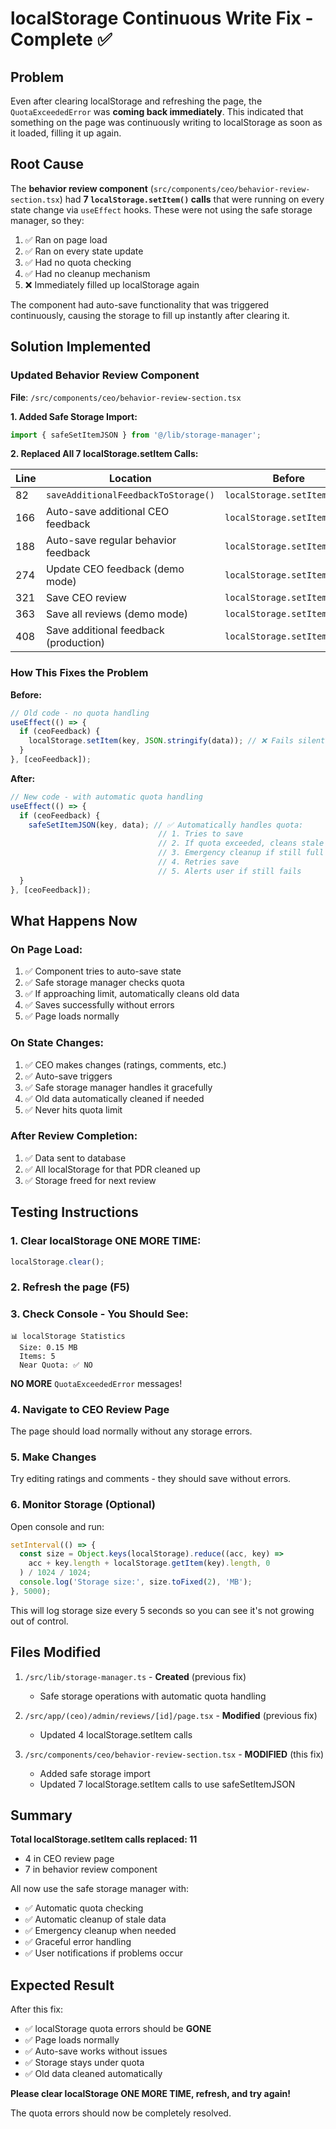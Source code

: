 # localStorage Continuous Write Fix - Complete ✅

## Problem
Even after clearing localStorage and refreshing the page, the `QuotaExceededError` was **coming back immediately**. This indicated that something on the page was continuously writing to localStorage as soon as it loaded, filling it up again.

## Root Cause
The **behavior review component** (`src/components/ceo/behavior-review-section.tsx`) had **7 `localStorage.setItem()` calls** that were running on every state change via `useEffect` hooks. These were not using the safe storage manager, so they:

1. ✅ Ran on page load
2. ✅ Ran on every state update
3. ✅ Had no quota checking
4. ✅ Had no cleanup mechanism
5. ❌ Immediately filled up localStorage again

The component had auto-save functionality that was triggered continuously, causing the storage to fill up instantly after clearing it.

## Solution Implemented

### Updated Behavior Review Component
**File**: `/src/components/ceo/behavior-review-section.tsx`

**1. Added Safe Storage Import:**
```typescript
import { safeSetItemJSON } from '@/lib/storage-manager';
```

**2. Replaced All 7 localStorage.setItem Calls:**

| Line | Location | Before | After |
|------|----------|--------|-------|
| 82 | `saveAdditionalFeedbackToStorage()` | `localStorage.setItem(...)` | `safeSetItemJSON(...)` |
| 166 | Auto-save additional CEO feedback | `localStorage.setItem(...)` | `safeSetItemJSON(...)` |
| 188 | Auto-save regular behavior feedback | `localStorage.setItem(...)` | `safeSetItemJSON(...)` |
| 274 | Update CEO feedback (demo mode) | `localStorage.setItem(...)` | `safeSetItemJSON(...)` |
| 321 | Save CEO review | `localStorage.setItem(...)` | `safeSetItemJSON(...)` |
| 363 | Save all reviews (demo mode) | `localStorage.setItem(...)` | `safeSetItemJSON(...)` |
| 408 | Save additional feedback (production) | `localStorage.setItem(...)` | `safeSetItemJSON(...)` |

### How This Fixes the Problem

**Before:**
```typescript
// Old code - no quota handling
useEffect(() => {
  if (ceoFeedback) {
    localStorage.setItem(key, JSON.stringify(data)); // ❌ Fails silently when quota exceeded
  }
}, [ceoFeedback]);
```

**After:**
```typescript
// New code - with automatic quota handling
useEffect(() => {
  if (ceoFeedback) {
    safeSetItemJSON(key, data); // ✅ Automatically handles quota:
                                 // 1. Tries to save
                                 // 2. If quota exceeded, cleans stale data
                                 // 3. Emergency cleanup if still full
                                 // 4. Retries save
                                 // 5. Alerts user if still fails
  }
}, [ceoFeedback]);
```

## What Happens Now

### On Page Load:
1. ✅ Component tries to auto-save state
2. ✅ Safe storage manager checks quota
3. ✅ If approaching limit, automatically cleans old data
4. ✅ Saves successfully without errors
5. ✅ Page loads normally

### On State Changes:
1. ✅ CEO makes changes (ratings, comments, etc.)
2. ✅ Auto-save triggers
3. ✅ Safe storage manager handles it gracefully
4. ✅ Old data automatically cleaned if needed
5. ✅ Never hits quota limit

### After Review Completion:
1. ✅ Data sent to database
2. ✅ All localStorage for that PDR cleaned up
3. ✅ Storage freed for next review

## Testing Instructions

### 1. Clear localStorage ONE MORE TIME:
```javascript
localStorage.clear();
```

### 2. Refresh the page (F5)

### 3. Check Console - You Should See:
```
📊 localStorage Statistics
  Size: 0.15 MB
  Items: 5
  Near Quota: ✅ NO
```

**NO MORE** `QuotaExceededError` messages!

### 4. Navigate to CEO Review Page

The page should load normally without any storage errors.

### 5. Make Changes

Try editing ratings and comments - they should save without errors.

### 6. Monitor Storage (Optional)

Open console and run:
```javascript
setInterval(() => {
  const size = Object.keys(localStorage).reduce((acc, key) => 
    acc + key.length + localStorage.getItem(key).length, 0
  ) / 1024 / 1024;
  console.log('Storage size:', size.toFixed(2), 'MB');
}, 5000);
```

This will log storage size every 5 seconds so you can see it's not growing out of control.

## Files Modified

1. `/src/lib/storage-manager.ts` - **Created** (previous fix)
   - Safe storage operations with automatic quota handling
   
2. `/src/app/(ceo)/admin/reviews/[id]/page.tsx` - **Modified** (previous fix)
   - Updated 4 localStorage.setItem calls
   
3. `/src/components/ceo/behavior-review-section.tsx` - **MODIFIED** (this fix)
   - Added safe storage import
   - Updated 7 localStorage.setItem calls to use safeSetItemJSON

## Summary

**Total localStorage.setItem calls replaced: 11**
- 4 in CEO review page
- 7 in behavior review component

All now use the safe storage manager with:
- ✅ Automatic quota checking
- ✅ Automatic cleanup of stale data
- ✅ Emergency cleanup when needed
- ✅ Graceful error handling
- ✅ User notifications if problems occur

## Expected Result

After this fix:
- ✅ localStorage quota errors should be **GONE**
- ✅ Page loads normally
- ✅ Auto-save works without issues  
- ✅ Storage stays under quota
- ✅ Old data cleaned automatically

**Please clear localStorage ONE MORE TIME, refresh, and try again!**

The quota errors should now be completely resolved.

